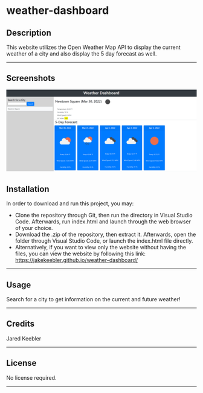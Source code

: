 # weather-dashboard

## Description

This website utilizes the Open Weather Map API to display the current weather of a city and also display the 5 day forecast as well.

---

## Screenshots

![plot](./assets/img/img.PNG)

## Installation

In order to download and run this project, you may:

- Clone the repository through Git, then run the directory in Visual Studio Code. Afterwards, run index.html and launch through the web browser of your choice.
- Download the .zip of the repository, then extract it. Afterwards, open the folder through Visual Studio Code, or launch the index.html file directly.
- Alternatively, if you want to view only the website without having the files, you can view the website by following this link: https://jakekeebler.github.io/weather-dashboard/

---

## Usage

Search for a city to get information on the current and future weather!

---

## Credits

Jared Keebler

---

## License

No license required.

---

